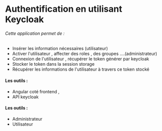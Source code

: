 # Authentification en utilisant Keycloak
###### Cette application permet de :
- Insérer les information nécessaires (utilisateur)
- Activer l'utilisateur , affecter des roles , des groupes ....(administrateur)
- Connexion de l'utilisateur , récupérer le token générer par keycloak
- Stocker le token dans la session storage
- Récupérer les informations de l'utilisateur à travers ce token stocké
#### Les outils :
- Angular coté frontend ,
- API keycloak
#### Les outils :
- Administrateur
- Utilisateur

